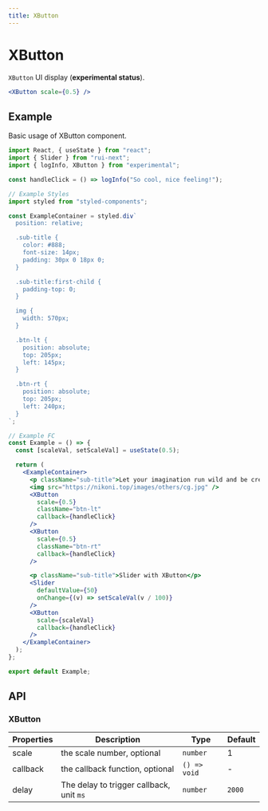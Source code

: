 ```yaml
---
title: XButton
---
```


# XButton

`XButton` UI display (**experimental status**).

```jsx
<XButton scale={0.5} />
```

## Example

Basic usage of XButton component.

```jsx live=local
import React, { useState } from "react";
import { Slider } from "rui-next";
import { logInfo, XButton } from "experimental";

const handleClick = () => logInfo("So cool, nice feeling!");

// Example Styles
import styled from "styled-components";

const ExampleContainer = styled.div`
  position: relative;

  .sub-title {
    color: #888;
    font-size: 14px;
    padding: 30px 0 18px 0;
  }

  .sub-title:first-child {
    padding-top: 0;
  }

  img {
    width: 570px;
  }

  .btn-lt {
    position: absolute;
    top: 205px;
    left: 145px;
  }

  .btn-rt {
    position: absolute;
    top: 205px;
    left: 240px;
  }
`;

// Example FC
const Example = () => {
  const [scaleVal, setScaleVal] = useState(0.5);

  return (
    <ExampleContainer>
      <p className="sub-title">Let your imagination run wild and be creative</p>
      <img src="https://nikoni.top/images/others/cg.jpg" />
      <XButton
        scale={0.5}
        className="btn-lt"
        callback={handleClick}
      />
      <XButton
        scale={0.5}
        className="btn-rt"
        callback={handleClick}
      />

      <p className="sub-title">Slider with XButton</p>
      <Slider
        defaultValue={50}
        onChange={(v) => setScaleVal(v / 100)}
      />
      <XButton
        scale={scaleVal}
        callback={handleClick}
      />
    </ExampleContainer>
  );
};

export default Example;
```

## API

### XButton

Properties | Description | Type | Default
-----------|------------|------|--------
| scale | the scale number, optional | `number` | 1 |
| callback | the callback function, optional | `() => void` | - |
| delay | The delay to trigger callback, unit `ms` | `number` | `2000` |
